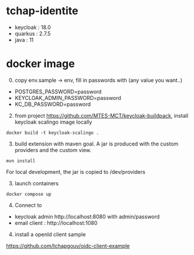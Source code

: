 # tchap-identite

- keycloak : 18.0
- quarkus : 2.7.5
- java : 11

# docker image

0. copy env.sample -> env, fill in passwords with (any value you want..)
- POSTGRES_PASSWORD=password
- KEYCLOAK_ADMIN_PASSWORD=password
- KC_DB_PASSWORD=password

2. from project https://github.com/MTES-MCT/keycloak-buildpack, install keycloak scalingo image locally

` docker build -t keycloak-scalingo . `

3. build extension with maven goal. A jar is produced with the custom providers and the custom view.  

`mvn install`

For local development, the jar is copied to /dev/providers

3. launch containers

`docker compose up`

4. Connect to 
- keycloak admin http://localhost:8080 with admin/password
- email client : http://localhost:1080

4. install a openId client sample 

https://github.com/tchapgouv/oidc-client-example
